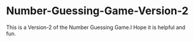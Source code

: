 # Number-Guessing-Game-Version-2
This is a Version-2 of the Number Guessing Game.I Hope it is helpful and fun.
